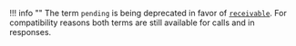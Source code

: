 !!! info ""
	The term `pending` is being deprecated in favor of [`receivable`](/glossary/#receivable). For compatibility reasons both terms are still available for calls and in responses.